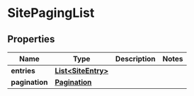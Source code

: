 
# SitePagingList

## Properties
Name | Type | Description | Notes
------------ | ------------- | ------------- | -------------
**entries** | [**List&lt;SiteEntry&gt;**](SiteEntry.md) |  | 
**pagination** | [**Pagination**](Pagination.md) |  | 



